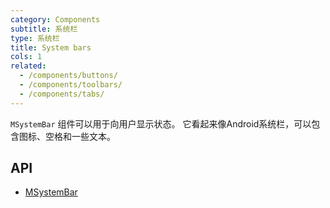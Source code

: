 ```yaml
---
category: Components
subtitle: 系统栏
type: 系统栏
title: System bars
cols: 1
related:
  - /components/buttons/
  - /components/toolbars/
  - /components/tabs/
---
```


`MSystemBar` 组件可以用于向用户显示状态。 它看起来像Android系统栏，可以包含图标、空格和一些文本。

## API

- [MSystemBar](/docs/api/MSystemBar)